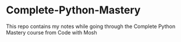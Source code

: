 # Complete-Python-Mastery
This repo contains my notes while going through the Complete Python Mastery course from Code with Mosh
